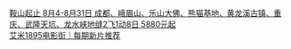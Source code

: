   
[鞍山起止 8月4-8月31日 成都、峨眉山、乐山大佛、熊猫基地、黄龙溪古镇、重庆、武隆天坑、龙水峡地缝2飞1动8日 5880元起](http://www.dianyue.me/archives/862/boa1dj46asusdkgu/)  
[艾米1895电影街｜每期新片推荐](http://www.dianyue.me/archives/484/6yce8g37amc0qafo/)